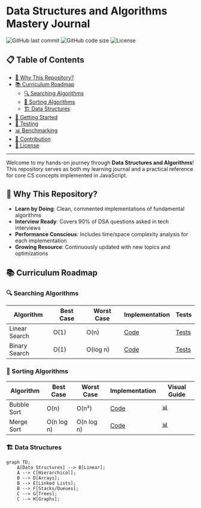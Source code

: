 #  Data Structures and Algorithms Mastery Journal

![GitHub last commit](https://img.shields.io/github/last-commit/muiruridennis/data-structures-and-algorithms)
![GitHub code size](https://img.shields.io/github/languages/code-size/muiruridennis/data-structures-and-algorithms)
![License](https://img.shields.io/badge/license-MIT-blue)


## 📋 Table of Contents
- [🌟 Why This Repository?](#-why-this-repository)
- [📚 Curriculum Roadmap](#-curriculum-roadmap)
  - [🔍 Searching Algorithms](#-searching-algorithms)
  - [🔄 Sorting Algorithms](#-sorting-algorithms)
  - [🏗 Data Structures](#-data-structures)
- [🚀 Getting Started](#-getting-started)
- [🧪 Testing](#-testing)
- [📊 Benchmarking](#-benchmarking)
- [🤝 Contribution](#-contribution)
- [📜 License](#-license)

---

Welcome to my hands-on journey through **Data Structures and Algorithms**! This repository serves as both my learning journal and a practical reference for core CS concepts implemented in JavaScript.

## 🌟 Why This Repository?

- **Learn by Doing**: Clean, commented implementations of fundamental algorithms
- **Interview Ready**: Covers 90% of DSA questions asked in tech interviews
- **Performance Conscious**: Includes time/space complexity analysis for each implementation
- **Growing Resource**: Continuously updated with new topics and optimizations

## 📚 Curriculum Roadmap

### 🔍 Searching Algorithms
| Algorithm       | Best Case | Worst Case | Implementation | Tests |
|-----------------|-----------|------------|----------------|-------|
| Linear Search   | O(1)      | O(n)       | [Code](/src/searching/linearSearch.js) | [Tests](/src/searching/tests/) |
| Binary Search   | O(1)      | O(log n)   | [Code](/src/searching/binarySearch.js) | [Tests](/src/searching/tests/) |

### 🔄 Sorting Algorithms
| Algorithm       | Best Case | Worst Case | Implementation | Visual Guide |
|-----------------|-----------|------------|----------------|--------------|
| Bubble Sort     | O(n)      | O(n²)      | [Code](/src/sorting/bubbleSort.js) | [📊]() |
| Merge Sort      | O(n log n)| O(n log n) | [Code](/src/sorting/mergeSort.js) | [📊]() |

### 🏗 Data Structures
```mermaid
graph TD;
    A[Data Structures] --> B[Linear];
    A --> C[Hierarchical];
    B --> D[Arrays];
    B --> E[Linked Lists];
    B --> F[Stacks/Queues];
    C --> G[Trees];
    C --> H[Graphs];